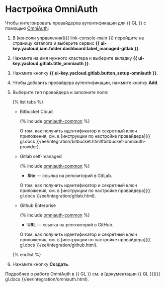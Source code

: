 # Настройка OmniAuth

Чтобы интегрировать провайдеров аутентификации для {{ GL }} с помощью [OmniAuth](https://rubygems.org/gems/omniauth/):

1. В [консоли управления]({{ link-console-main }}) перейдите на страницу каталога и выберите сервис **{{ ui-key.yacloud.iam.folder.dashboard.label_managed-gitlab }}**.
1. Нажмите на имя нужного кластера и выберите вкладку **{{ ui-key.yacloud.gitlab.title_omniauth }}**.
1. Нажмите кнопку **{{ ui-key.yacloud.gitlab.button_setup-omniauth }}**.
1. Чтобы добавить провайдера аутентификации, нажмите кнопку **Add**.
1. Выберите тип провайдера и заполните поля:

    {% list tabs %}

    - Bitbucket Cloud

        {% include [omniauth-common](../../_includes/managed-gitlab/omniauth-common.md) %}

        О том, как получить идентификатор и секретный ключ приложения, см. в [инструкции по настройке провайдера]({{ gl.docs }}/ee/integration/bitbucket.html#bitbucket-omniauth-provider).

    - Gitlab self-managed

        {% include [omniauth-common](../../_includes/managed-gitlab/omniauth-common.md) %}
        * **Site** — ссылка на репозиторий в GitLab.

        О том, как получить идентификатор и секретный ключ приложения, см. в [инструкции по настройке провайдера]({{ gl.docs }}/ee/integration/gitlab.html).

    - Github Enterprise

        {% include [omniauth-common](../../_includes/managed-gitlab/omniauth-common.md) %}
        * **URL** — ссылка на репозиторий в GitHub.

        О том, как получить идентификатор и секретный ключ приложения, см. в [инструкции по настройке провайдера]({{ gl.docs }}/ee/integration/github.html).

    {% endlist %}

1. Нажмите кнопку **Создать**.

Подробнее о работе OmniAuth в {{ GL }} см. в [документации {{ GL }}]({{ gl.docs }}/ee/integration/omniauth.html).
